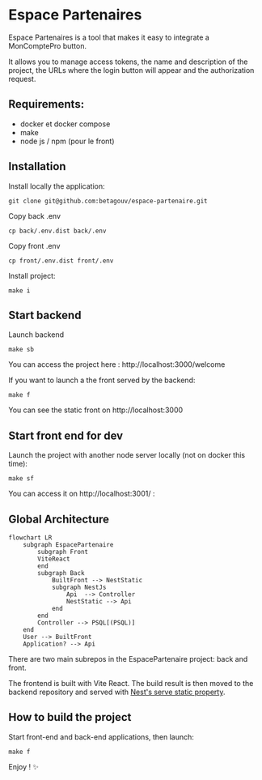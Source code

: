 # Espace Partenaires

Espace Partenaires is a tool that makes it easy to integrate a MonComptePro button.

It allows you to manage access tokens, the name and description of the project, the URLs where the login button will appear and the authorization request.

## Requirements:

- docker et docker compose
- make
- node js / npm (pour le front)

## Installation

Install locally the application:

```
git clone git@github.com:betagouv/espace-partenaire.git
```

Copy back .env

```
cp back/.env.dist back/.env
```

Copy front .env

```
cp front/.env.dist front/.env
```

Install project:

```
make i
```

## Start backend

Launch backend

```
make sb
```
You can access the project here : http://localhost:3000/welcome

If you want to launch a the front served by the backend:

```
make f
```
You can see the static front on http://localhost:3000

## Start front end for dev

Launch the project with another node server locally (not on docker this time):

```
make sf
```
You can access it on http://localhost:3001/ :


## Global Architecture

```mermaid
flowchart LR
    subgraph EspacePartenaire
        subgraph Front
        ViteReact
        end
        subgraph Back
            BuiltFront --> NestStatic
            subgraph NestJs
                Api  --> Controller
                NestStatic --> Api
            end
        end
        Controller --> PSQL[(PSQL)]
    end
    User --> BuiltFront
    Application? --> Api
```

There are two main subrepos in the EspacePartenaire project: back and front.

The frontend is built with Vite React. The build result is then moved to the backend repository and served with [Nest's serve static property](https://docs.nestjs.com/recipes/serve-static).

## How to build the project

Start front-end and back-end applications, then launch:

```
make f
```

Enjoy ! ✨
